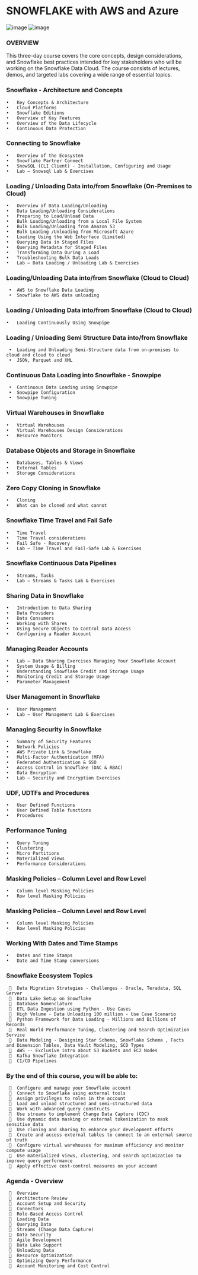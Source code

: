 # SNOWFLAKE with AWS and Azure
![image](https://miro.medium.com/v2/resize:fit:940/1*UtSfVs6LQq4q11ZVzMHzBA.png)
![image](https://github.com/rganesh203/Snowflake/assets/68594076/3cdd98fe-b8a1-48d2-bbe8-39057a0c715b)



### OVERVIEW

 This three-day course covers the core concepts, design considerations, and Snowflake best practices intended for key stakeholders who will be working on the Snowflake Data Cloud. The course consists of  lectures, demos, and targeted labs covering a wide range of essential topics.

### Snowflake - Architecture and Concepts
    •	Key Concepts & Architecture
    •	Cloud Platforms
    •	Snowflake Editions
    •	Overview of Key Features
    •	Overview of the Data Lifecycle
    •	Continuous Data Protection

### Connecting to Snowflake
    •	Overview of the Ecosystem
    •	Snowflake Partner Connect
    •	SnowSQL (CLI Client) - Installation, Configuring and Usage
    •	Lab – Snowsql Lab & Exercises

### Loading / Unloading Data into/from Snowflake (On-Premises to Cloud)
    •	Overview of Data Loading/Unloading
    •	Data Loading/Unloading Considerations
    •	Preparing to Load/Unload Data
    •	Bulk Loading/Unloading from a Local File System
    •	Bulk Loading/Unloading from Amazon S3
    •	Bulk Loading /Unloading from Microsoft Azure
    •	Loading Using the Web Interface (Limited)
    •	Querying Data in Staged Files
    •	Querying Metadata for Staged Files
    •	Transforming Data During a Load
    •	Troubleshooting Bulk Data Loads
    •	Lab – Data Loading / Unloading Lab & Exercises

### Loading/Unloading Data into/from Snowflake (Cloud to Cloud)
     •	AWS to Snowflake Data Loading
     •	Snowflake to AWS data unloading

### Loading / Unloading Data into/from Snowflake (Cloud to Cloud)
    •	Loading Continuously Using Snowpipe

### Loading / Unloading Semi Structure Data into/from Snowflake
     •	Loading and Unloading Semi-Structure data from on-premises to cloud and cloud to cloud
     •	JSON, Parquet and XML

### Continuous Data Loading into Snowflake - Snowpipe
     •	Continuous Data Loading using Snowpipe
     •	Snowpipe Configuration
     •	Snowpipe Tuning

### Virtual Warehouses in Snowflake
    •	Virtual Warehouses
    •	Virtual Warehouses Design Considerations
    •	Resource Monitors

### Database Objects and Storage in Snowflake
    •	Databases, Tables & Views
    •	External Tables
    •	Storage Considerations

### Zero Copy Cloning in Snowflake
    •	Cloning
    •	What can be cloned and what cannot

### Snowflake Time Travel and Fail Safe
    •	Time Travel
    •	Time Travel considerations
    •	Fail Safe - Recovery
    •	Lab – Time Travel and Fail-Safe Lab & Exercises

### Snowflake Continuous Data Pipelines
    •	Streams, Tasks
    •	Lab – Streams & Tasks Lab & Exercises

### Sharing Data in Snowflake
    •	Introduction to Data Sharing
    •	Data Providers
    •	Data Consumers
    •	Working with Shares
    •	Using Secure Objects to Control Data Access
    •	Configuring a Reader Account
   
### Managing Reader Accounts
    •	Lab – Data Sharing Exercises Managing Your Snowflake Account
    •	System Usage & Billing
    •	Understanding Snowflake Credit and Storage Usage
    •	Monitoring Credit and Storage Usage
    •	Parameter Management

### User Management in Snowflake
    •	User Management
    •	Lab – User Management Lab & Exercises

### Managing Security in Snowflake
    •	Summary of Security Features
    •	Network Policies
    •	AWS Private Link & Snowflake
    •	Multi-Factor Authentication (MFA)
    •	Federated Authentication & SSO
    •	Access Control in Snowflake (DAC & RBAC)
    •	Data Encryption
    •	Lab – Security and Encryption Exercises

### UDF, UDTFs and Procedures
    •	User Defined Functions
    •	User Defined Table functions
    •	Procedures

### Performance Tuning
    •	Query Tuning
    •	Clustering
    •	Micro Partitions
    •	Materialized Views
    •	Performance Considerations

### Masking Policies – Column Level and Row Level
    •	Column level Masking Policies
    •	Row level Masking Policies

### Masking Policies – Column Level and Row Level
    •	Column level Masking Policies
    •	Row level Masking Policies

### Working With Dates and Time Stamps
    •	Dates and time Stamps
    •	Date and Time Stamp conversions

### Snowflake Ecosystem Topics
     	Data Migration Strategies - Challenges - Oracle, Teradata, SQL Server
     	Data Lake Setup on Snowflake
     	Database Nomenclature
     	ETL Data Ingestion using Python - Use Cases
     	High Volume - Data Unloading 100 million - Use Case Scenario
     	Python Framework for Data Loading - Millions and Billions of Records
     	Real World Performance Tuning, Clustering and Search Optimization Service
     	Data Modeling - Designing Star Schema, Snowflake Schema , Facts and Dimension Tables, Data Vault Modeling, SCD Types
     	AWS -- Exclusive intro about S3 Buckets and EC2 Nodes
     	Kafka Snowflake Integration
     	CI/CD Pipelines

### By the end of this course, you will be able to:
     	Configure and manage your Snowflake account
     	Connect to Snowflake using external tools
     	Assign privileges to roles in the account
     	Load and unload structured and semi-structured data
     	Work with advanced query constructs
     	Use streams to implement Change Data Capture (CDC)
     	Use dynamic data masking or external tokenization to mask sensitive data
     	Use cloning and sharing to enhance your development efforts
     	Create and access external tables to connect to an external source of truth
     	Configure virtual warehouses for maximum efficiency and monitor compute usage
     	Use materialized views, clustering, and search optimization to improve query performance
     	Apply effective cost-control measures on your account
 
### Agenda - Overview
     	Overview
     	Architecture Review
     	Account Setup and Security
     	Connectors
     	Role-Based Access Control
     	Loading Data
     	Querying Data
     	Streams (Change Data Capture)
     	Data Security
     	Agile Development
     	Data Lake Support
     	Unloading Data
     	Resource Optimization
     	Optimizing Query Performance
     	Account Monitoring and Cost Control





